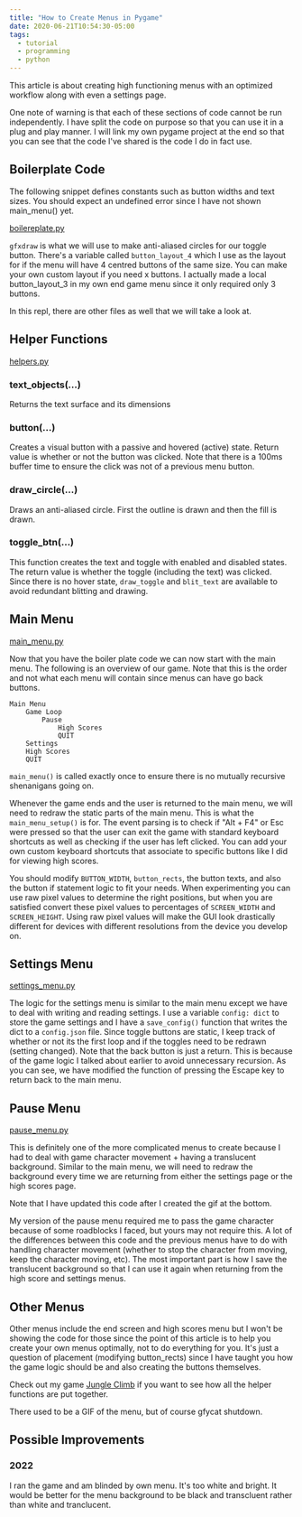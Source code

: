 ```yaml
---
title: "How to Create Menus in Pygame"
date: 2020-06-21T10:54:30-05:00
tags:
  - tutorial
  - programming
  - python
---
```


This article is about creating high functioning menus with an optimized workflow along with even a settings page.

One note of warning is that each of these sections of code cannot be run independently.
I have split the code on purpose so that you can use it in a plug and play manner.
I will link my own pygame project at the end so that you can see that the code I've shared is the code I do in fact use.

## Boilerplate Code

The following snippet defines constants such as button widths and text sizes.
You should expect an undefined error since I have not shown main_menu() yet.

[boilereplate.py](https://repl.it/@elilopez/PygameMenus#boilerplate.py)

`gfxdraw` is what we will use to make anti-aliased circles for our toggle button.
There's a variable called `button_layout_4` which I use as the layout for if the menu will have 4 centred buttons of the same size.
You can make your own custom layout if you need x buttons. I actually made a local button_layout_3 in my own end game menu since it only required only 3 buttons.

In this repl, there are other files as well that we will take a look at.

## Helper Functions

[helpers.py](https://repl.it/@elilopez/PygameMenus#helpers.py)

### text_objects(…)

Returns the text surface and its dimensions

### button(…)

Creates a visual button with a passive and hovered (active) state.
Return value is whether or not the button was clicked.
Note that there is a 100ms buffer time to ensure the click was not of a previous menu button.

### draw_circle(…)

Draws an anti-aliased circle. First the outline is drawn and then the fill is drawn.

### toggle_btn(…)

This function creates the text and toggle with enabled and disabled states.
The return value is whether the toggle (including the text) was clicked.
Since there is no hover state, `draw_toggle` and `blit_text` are available to avoid redundant blitting and drawing.

## Main Menu

[main_menu.py](https://repl.it/@elilopez/PygameMenus#main_menu.py)

Now that you have the boiler plate code we can now start with the main menu.
The following is an overview of our game. Note that this is the order and not what each menu will contain since menus can have go back buttons.

```text
Main Menu
    Game Loop
        Pause
            High Scores
            QUIT
    Settings
    High Scores
    QUIT
```

`main_menu()` is called exactly once to ensure there is no mutually recursive shenanigans going on.

Whenever the game ends and the user is returned to the main menu, we will need to redraw the static parts of the main menu.
This is what the `main_menu_setup()` is for.
The event parsing is to check if "Alt + F4" or Esc were pressed so that the user can exit the game with standard keyboard shortcuts as well as checking if the user has left clicked.
You can add your own custom keyboard shortcuts that associate to specific buttons like I did for viewing high scores.

You should modify `BUTTON_WIDTH`, `button_rects`, the button texts, and also the button if statement logic to fit your needs.
When experimenting you can use raw pixel values to determine the right positions, but when you are satisfied convert these pixel values to percentages of `SCREEN_WIDTH` and `SCREEN_HEIGHT`.
Using raw pixel values will make the GUI look drastically different for devices with different resolutions from the device you develop on.

## Settings Menu

[settings_menu.py](https://repl.it/@elilopez/PygameMenus#settings_menu.py)

The logic for the settings menu is similar to the main menu except we have to deal with writing and reading settings.
I use a variable `config: dict` to store the game settings and I have a `save_config()` function that writes the dict to a `config.json` file.
Since toggle buttons are static, I keep track of whether or not its the first loop and if the toggles need to be redrawn (setting changed).
Note that the back button is just a return. This is because of the game logic I talked about earlier to avoid unnecessary recursion.
As you can see, we have modified the function of pressing the Escape key to return back to the main menu.

## Pause Menu

[pause_menu.py](https://repl.it/@elilopez/PygameMenus#pause_menu.py)

This is definitely one of the more complicated menus to create because I had to deal with game character movement + having a translucent background.
Similar to the main menu, we will need to redraw the background every time we are returning from either the settings page or the high scores page.

Note that I have updated this code after I created the gif at the bottom.

My version of the pause menu required me to pass the game character because of some roadblocks I faced, but yours may not require this.
A lot of the differences between this code and the previous menus have to do with handling character movement (whether to stop the character from moving, keep the character moving, etc).
The most important part is how I save the translucent background so that I can use it again when returning from the high score and settings menus.

## Other Menus

Other menus include the end screen and high scores menu but I won't be showing the code for those since the point of this article is to help you create your own menus optimally, not to do everything for you.
It's just a question of placement (modifying button_rects) since I have taught you how the game logic should be and also creating the buttons themselves.

Check out my game [Jungle Climb](https://github.com/elibroftw/jungle-climb) if you want to see how all the helper functions are put together.

There used to be a GIF of the menu, but of course gfycat shutdown.

<!-- {{< gfycat arcticbigheartedaddax >}} -->

## Possible Improvements

### 2022

I ran the game and am blinded by own menu. It's too white and bright. It would be better for the menu background to be black and transcluent rather than white and tranclucent.
